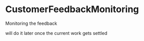 # CustomerFeedbackMonitoring
Monitoring the feedback

will do it later once the current work gets settled
